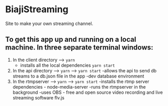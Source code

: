 # BiajiStreaming
Site to make your own streaming channel. 

## To get this app up and running on a local machine. In three separate terminal windows: 
1. In the client directory --> `yarn` 
    - installs all the local dependencies 
    `yarn start`
2. In the api directory --> `yarn` --> `yarn start`
    -allows the api to send db streams to a db.json file in the app 
    -dev database environment 
3. In the rtmpserver --> `yarn` --> `yarn start`
    -installs the rtmp server dependencies - node-media-server
    -runs the rtmpserver in the background
    -uses OBS - free and open source video recording and live streaming software
    flv.js